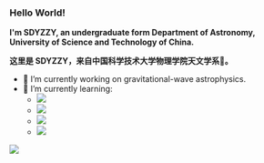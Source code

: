 ### Hello World! 
**I'm SDYZZY, an undergraduate form Department of Astronomy, University of Science and Technology of China.**

**这里是 SDYZZY，来自中国科学技术大学物理学院天文学系🔭。**

+ 🔭 I’m currently working on gravitational-wave astrophysics.
+ 📖 I’m currently learning:
	+ ![](https://img.shields.io/badge/The%20Physics%20of%20Compact%20Objects-Black%20Holes,%20White%20Dwarfs%20and%20Neutron%20Stars%20by%20Stuart%20L.%20Shapiro%20&%20John%20Wiley-orange?style=flat&logo=stellar)
	+ ![](https://img.shields.io/badge/Cosmology-Physical%20foundations%20of%20Cosmology%20by%20V.Mukhanov-orange?style=flat&logo=electron)
	<!--+ ![](https://img.shields.io/badge/Large%20Scale%20Structure%20of%20Universe-Galaxy%20Formation%20and%20Evolution%20by%20Houjun%20Mo%20et%20al.-orange?style=flat&logo=appveyor)-->
	+ ![](https://img.shields.io/badge/Python-v3.10-blue?style=flat&logo=python)
	+ ![](https://img.shields.io/badge/Algorithm-A%20lot%20of%20referecne%20books-blue?style=flat&logo=github)




![](https://github-readme-stats.vercel.app/api?username=SDYZZY)

<!--
**SDYZZY/SDYZZY** is a ✨ _special_ ✨ repository because its `README.md` (this file) appears on your GitHub profile.

Here are some ideas to get you started:

- 🔭 I’m currently working on ...
- 🌱 I’m currently learning ...
- 👯 I’m looking to collaborate on ...
- 🤔 I’m looking for help with ...
- 💬 Ask me about ...
- 📫 How to reach me: ...
- 😄 Pronouns: ...
- ⚡ Fun fact: ...
-->
